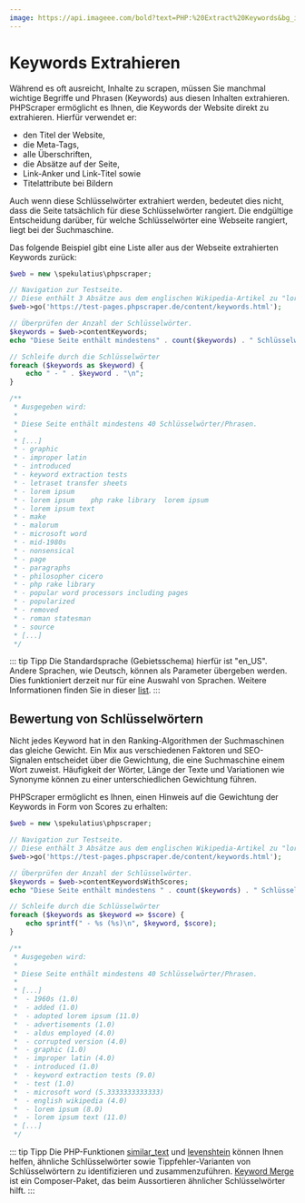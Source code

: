 ```yaml
---
image: https://api.imageee.com/bold?text=PHP:%20Extract%20Keywords&bg_image=https://images.unsplash.com/photo-1542762933-ab3502717ce7
---
```


# Keywords Extrahieren

Während es oft ausreicht, Inhalte zu scrapen, müssen Sie manchmal wichtige Begriffe und Phrasen (Keywords) aus diesen Inhalten extrahieren. PHPScraper ermöglicht es Ihnen, die Keywords der Website direkt zu extrahieren. Hierfür verwendet er:

- den Titel der Website,
- die Meta-Tags,
- alle Überschriften,
- die Absätze auf der Seite,
- Link-Anker und Link-Titel sowie
- Titelattribute bei Bildern

Auch wenn diese Schlüsselwörter extrahiert werden, bedeutet dies nicht, dass die Seite tatsächlich für diese Schlüsselwörter rangiert. Die endgültige Entscheidung darüber, für welche Schlüsselwörter eine Webseite rangiert, liegt bei der Suchmaschine.

Das folgende Beispiel gibt eine Liste aller aus der Webseite extrahierten Keywords zurück:

```php
$web = new \spekulatius\phpscraper;

// Navigation zur Testseite.
// Diese enthält 3 Absätze aus dem englischen Wikipedia-Artikel zu "lorem ipsum".
$web->go('https://test-pages.phpscraper.de/content/keywords.html');

// Überprüfen der Anzahl der Schlüsselwörter.
$keywords = $web->contentKeywords;
echo "Diese Seite enthält mindestens" . count($keywords) . " Schlüsselwörter/Phrasen.\n\n";

// Schleife durch die Schlüsselwörter
foreach ($keywords as $keyword) {
    echo " - " . $keyword . "\n";
}

/**
 * Ausgegeben wird:
 *
 * Diese Seite enthält mindestens 40 Schlüsselwörter/Phrasen.
 *
 * [...]
 * - graphic
 * - improper latin
 * - introduced
 * - keyword extraction tests
 * - letraset transfer sheets
 * - lorem ipsum
 * - lorem ipsum    php rake library  lorem ipsum
 * - lorem ipsum text
 * - make
 * - malorum
 * - microsoft word
 * - mid-1980s
 * - nonsensical
 * - page
 * - paragraphs
 * - philosopher cicero
 * - php rake library
 * - popular word processors including pages
 * - popularized
 * - removed
 * - roman statesman
 * - source
 * [...]
 */
```

::: tip Tipp
Die Standardsprache (Gebietsschema) hierfür ist "en_US". Andere Sprachen, wie Deutsch, können als Parameter übergeben werden. Dies funktioniert derzeit nur für eine Auswahl von Sprachen. Weitere Informationen finden Sie in dieser [list](https://github.com/Donatello-za/rake-php-plus#currently-supported-languages).
:::


## Bewertung von Schlüsselwörtern

Nicht jedes Keyword hat in den Ranking-Algorithmen der Suchmaschinen das gleiche Gewicht. Ein Mix aus verschiedenen Faktoren und SEO-Signalen entscheidet über die Gewichtung, die eine Suchmaschine einem Wort zuweist. Häufigkeit der Wörter, Länge der Texte und Variationen wie Synonyme können zu einer unterschiedlichen Gewichtung führen.

PHPScraper ermöglicht es Ihnen, einen Hinweis auf die Gewichtung der Keywords in Form von Scores zu erhalten:

```php
$web = new \spekulatius\phpscraper;

// Navigation zur Testseite.
// Diese enthält 3 Absätze aus dem englischen Wikipedia-Artikel zu "lorem ipsum".
$web->go('https://test-pages.phpscraper.de/content/keywords.html');

// Überprüfen der Anzahl der Schlüsselwörter.
$keywords = $web->contentKeywordsWithScores;
echo "Diese Seite enthält mindestens " . count($keywords) . " Schlüsselwörter/Phrasen.\n\n";

// Schleife durch die Schlüsselwörter
foreach ($keywords as $keyword => $score) {
    echo sprintf(" - %s (%s)\n", $keyword, $score);
}

/**
 * Ausgegeben wird:
 *
 * Diese Seite enthält mindestens 40 Schlüsselwörter/Phrasen.
 *
 * [...]
 *  - 1960s (1.0)
 *  - added (1.0)
 *  - adopted lorem ipsum (11.0)
 *  - advertisements (1.0)
 *  - aldus employed (4.0)
 *  - corrupted version (4.0)
 *  - graphic (1.0)
 *  - improper latin (4.0)
 *  - introduced (1.0)
 *  - keyword extraction tests (9.0)
 *  - test (1.0)
 *  - microsoft word (5.3333333333333)
 *  - english wikipedia (4.0)
 *  - lorem ipsum (8.0)
 *  - lorem ipsum text (11.0)
 * [...]
 */
```

::: tip Tipp
Die PHP-Funktionen [similar_text](https://www.php.net/manual/en/function.similar-text.php) und [levenshtein](https://www.php.net/manual/en/function.levenshtein.php) können Ihnen helfen, ähnliche Schlüsselwörter sowie Tippfehler-Varianten von Schlüsselwörtern zu identifizieren und zusammenzuführen. [Keyword Merge](https://github.com/spekulatius/keyword-merge) ist ein Composer-Paket, das beim Aussortieren ähnlicher Schlüsselwörter hilft.
:::

